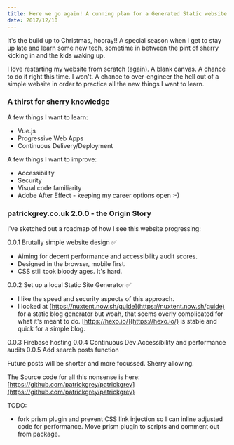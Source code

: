 ```yaml
---
title: Here we go again! A cunning plan for a Generated Static website.
date: 2017/12/10
---
```

It&#39;s the build up to Christmas, hooray!! A special season when I get to stay up late and learn some new tech, sometime in between the pint of sherry kicking in and the kids waking up.

I love restarting my website from scratch (again). A blank canvas. A chance to do it right this time. I won&#39;t. A chance to over-engineer the hell out of a simple website in order to practice all the new things I want to learn.

### A thirst for <span class="pg-strikethrough">sherry</span> knowledge

A few things I want to learn:

- Vue.js
- Progressive Web Apps
- Continuous Delivery/Deployment

A few things I want to improve:
- Accessibility
- Security
- Visual code familiarity
- Adobe After Effect - keeping my career options open :-)

### patrickgrey.co.uk 2.0.0 - the Origin Story

I've sketched out a roadmap of how I see this website progressing:

0.0.1 Brutally simple website design &#9989;
- Aiming for decent performance and accessibility audit scores.
- Designed in the browser, mobile first.
- CSS still took bloody ages. It's hard.

0.0.2 Set up a local Static Site Generator &#9989;
- I like the speed and security aspects of this approach.
- I looked at [https://nuxtent.now.sh/guide](https://nuxtent.now.sh/guide) for a static blog generator but woah, that seems overly complicated for what it&#39;s meant to do. [https://hexo.io/](https://hexo.io/) is stable and quick for a simple blog.

0.0.3 Firebase hosting
0.0.4 Continuous Dev Accessibility and performance audits
0.0.5 Add search posts function

Future posts will be shorter and more focussed. Sherry allowing.

The Source code for all this nonsense is here: [https://github.com/patrickgrey/patrickgrey](https://github.com/patrickgrey/patrickgrey)

TODO:
- fork prism plugin and prevent CSS link injection so I can inline adjusted code for performance. Move prism plugin to scripts and comment out from package.